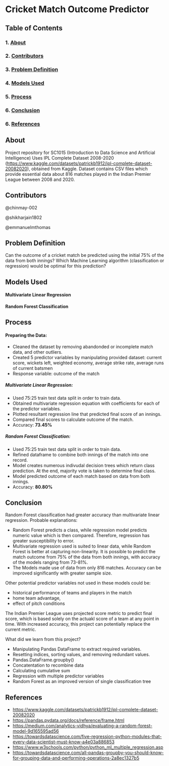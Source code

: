 # **Cricket Match Outcome Predictor**


## **Table of Contents**
### 1. [About](#About)  
### 2. [Contributors](#Contributors)  
### 3. [Problem Definition](#Problem-Definition)
### 4. [Models Used](#Models-Used)
### 5. [Process](#Process)  
### 6. [Conclusion](#Conclusion)  
### 6. [References](#References)  


## **About**

Project repository for SC1015 (Introduction to Data Science and Artificial Intelligence)
Uses IPL Complete Dataset 2008-2020 (https://www.kaggle.com/datasets/patrickb1912/ipl-complete-dataset-20082020), obtained from Kaggle.
Dataset contains CSV files which provide essential data about 816 matches played in the Indian Premier League between 2008 and 2020.

## **Contributors**

@chinmay-002

@shikharjain1802

@emmanuelmthomas

## **Problem Definition**

Can the outcome of a cricket match be predicted using the initial 75% of the data from both innings?
Which Machine Learning algorithm (classification or regression) would be optimal for this prediction?

## **Models Used**

#### Multivariate Linear Regression
#### Random Forest Classification

## **Process**

#### Preparing the Data:

* Cleaned the dataset by removing abandonded or incomplete match data, and other outliers.
* Created 5 predictor variables by manipulating provided dataset: current score, wickets left, weighted economy, average strike rate, average runs of current batsmen
* Response variable: outcome of the match

##### Multivariate Linear Regression:
* Used 75:25 train test data split in order to train data.
* Obtained multivariate regression equation with coefficients for each of the predictor variables.
* Plotted resultant regression line that predicted final score of an innings.
* Compared final scores to calculate outcome of the match.
* Accuracy: **73.45%**

##### Random Forest Classification:
* Used 75:25 train test data split in order to train data.
* Refined dataframe to combine both innings of the match into one record.
* Model creates numerous indivudal decision trees which return class prediction. At the end, majority vote is taken to determine final class.
* Model predicted outcome of each match based on data from both innings.
* Accuracy: **80.80%**

## **Conclusion**

Random Forest classification had greater accuracy than multivariate linear regression. 
Probable explanations: 
  * Random Forest predicts a class, while regression model predicts numeric value which is then compared. Therefore, regression has greater susceptibility to error. 
  * Multivariate regression used is suited to linear data, while Random Forest is better at capturing non-linearity. It is possible to predict the match outcome from 75% of the data from both innings, with accuracy of the models ranging from 73-81%.
  * The Models made use of data from only 816 matches. Accuracy can be improved significantly with greater sample size.

Other potential predictor variables not used in these models could be: 
  * historical performance of teams and players in the match
  * home team advantage, 
  * effect of pitch conditions
  
The Indian Premier League uses projected score metric to predict final score, which is based solely on the actuakl score of a team at any point in time. With increased accuracy, this project can potentially replace the current metric.

What did we learn from this project?

* Manipulating Pandas DataFrame to extract required variables.
* Resetting indices, sorting values, and removing redundant values.
* Pandas.DataFrame.groupby()
* Concatentation to recombine data
* Calculating cumulative sum
* Regression with multiple predictor variables
* Random Forest as an improved version of single classification tree

## **References**

* https://www.kaggle.com/datasets/patrickb1912/ipl-complete-dataset-20082020
* https://pandas.pydata.org/docs/reference/frame.html
* https://medium.com/analytics-vidhya/evaluating-a-random-forest-model-9d165595ad56
* https://towardsdatascience.com/five-regression-python-modules-that-every-data-scientist-must-know-a4e03a886853
* https://www.w3schools.com/python/python_ml_multiple_regression.asp
* https://towardsdatascience.com/all-pandas-groupby-you-should-know-for-grouping-data-and-performing-operations-2a8ec1327b5
